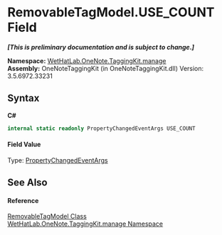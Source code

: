 # RemovableTagModel.USE_COUNT Field
 _**\[This is preliminary documentation and is subject to change.\]**_

**Namespace:**&nbsp;<a href="6c09c3a7-2ecd-33d5-2ed0-acefd996500f">WetHatLab.OneNote.TaggingKit.manage</a><br />**Assembly:**&nbsp;OneNoteTaggingKit (in OneNoteTaggingKit.dll) Version: 3.5.6972.33231

## Syntax

**C#**<br />
``` C#
internal static readonly PropertyChangedEventArgs USE_COUNT
```


#### Field Value
Type: <a href="http://msdn2.microsoft.com/en-us/library/za55yc6t" target="_blank">PropertyChangedEventArgs</a>

## See Also


#### Reference
<a href="32406c1b-ec12-fbca-fbfd-c21c82c436eb">RemovableTagModel Class</a><br /><a href="6c09c3a7-2ecd-33d5-2ed0-acefd996500f">WetHatLab.OneNote.TaggingKit.manage Namespace</a><br />